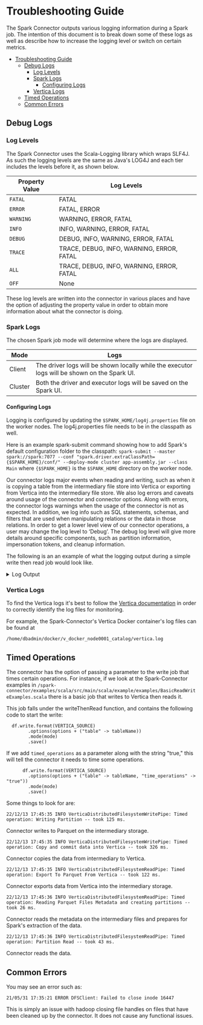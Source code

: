 # Troubleshooting Guide

The Spark Connector outputs various logging information during a Spark job. The intention of this document is to break down some of these logs as well as describe how to increase the logging level or switch on certain metrics. 

- [Troubleshooting Guide](#troubleshooting-guide)
  - [Debug Logs](#debug-logs)
    - [Log Levels](#log-levels)
    - [Spark Logs](#spark-logs)
      - [Configuring Logs](#configuring-logs)
    - [Vertica Logs](#vertica-logs)
  - [Timed Operations](#timed-operations)
  - [Common Errors](#common-errors)

## Debug Logs

### Log Levels

The Spark Connector uses the Scala-Logging library which wraps SLF4J. As such the logging levels are the same as Java's LOG4J and each tier includes the levels before it, as shown below.

| Property Value | Log Levels |
|--------|-------------|
| `FATAL` | FATAL |
| `ERROR` | FATAL, ERROR |
| `WARNING` | WARNING, ERROR, FATAL |
| `INFO` | INFO, WARNING, ERROR, FATAL|
| `DEBUG` | DEBUG, INFO, WARNING, ERROR, FATAL|
| `TRACE` | TRACE, DEBUG, INFO, WARNING, ERROR, FATAL|
| `ALL` | TRACE, DEBUG, INFO, WARNING, ERROR, FATAL|
| `OFF` | None |

These log levels are written into the connector in various places and have the option of adjusting the property value in order to obtain more information about what the connector is doing.

### Spark Logs

The chosen Spark job mode will determine where the logs are displayed.

| Mode | Logs |
|--------|-------------|
| Client |  The driver logs will be shown locally while the executor logs will be shown on the Spark UI.|
| Cluster | Both the driver and executor logs will be saved on the Spark UI. |

#### Configuring Logs

Logging is configured by updating the `$SPARK_HOME/log4j.properties` file on the worker nodes. The log4j.properties file needs to be in the classpath as well.

Here is an example spark-submit command showing how to add Spark's default configuration folder to the classpath:
`spark-submit --master spark://spark:7077 --conf "spark.driver.extraClassPath={$SPARK_HOME}/conf/" --deploy-mode cluster app-assembly.jar --class Main`
where `{$SPARK_HOME}` is the `$SPARK_HOME` directory on the worker node.

Our connector logs major events when reading and writing, such as when it is copying a table from the intermediary file store into Vertica or exporting from Vertica into the intermediary file store. We also log errors and caveats around usage of the connector and connector options. Along with errors, the connector logs warnings when the usage of the connector is not as expected. In addition, we log info such as SQL statements, schemas, and filters that are used when manipulating relations or the data in those relations. In order to get a lower level view of our connector operations, a user may change the log level to ‘Debug’. The debug log level will give more details around specific components, such as partition information, impersonation tokens, and cleanup information.

The following is an an example of what the logging output during a simple write then read job would look like.

<details>
  <summary>
    Log Output
  </summary>

```
root@fcd239af6c6b:/spark-connector/examples/scala# ./submit-examples.sh writeThenRead
22/12/13 17:45:22 WARN NativeCodeLoader: Unable to load native-hadoop library for your platform... using builtin-java classes where applicable
22/12/13 17:45:22 INFO SparkContext: Running Spark version 3.3.0
22/12/13 17:45:22 INFO ResourceUtils: ==============================================================
22/12/13 17:45:22 INFO ResourceUtils: No custom resources configured for spark.driver.
22/12/13 17:45:22 INFO ResourceUtils: ==============================================================
22/12/13 17:45:22 INFO SparkContext: Submitted application: Vertica-Spark Connector Scala Example
22/12/13 17:45:22 INFO ResourceProfile: Default ResourceProfile created, executor resources: Map(cores -> name: cores, amount: 1, script: , vendor: , memory -> name: memory, amount: 1024, script: , vendor: , offHeap -> name: offHeap, amount: 0, script: , vendor: ), task resources: Map(cpus -> name: cpus, amount: 1.0)
22/12/13 17:45:22 INFO ResourceProfile: Limiting resource is cpu
22/12/13 17:45:22 INFO ResourceProfileManager: Added ResourceProfile id: 0
22/12/13 17:45:23 INFO SecurityManager: Changing view acls to: root
22/12/13 17:45:23 INFO SecurityManager: Changing modify acls to: root
22/12/13 17:45:23 INFO SecurityManager: Changing view acls groups to: 
22/12/13 17:45:23 INFO SecurityManager: Changing modify acls groups to: 
22/12/13 17:45:23 INFO SecurityManager: SecurityManager: authentication disabled; ui acls disabled; users  with view permissions: Set(root); groups with view permissions: Set(); users  with modify permissions: Set(root); groups with modify permissions: Set()
22/12/13 17:45:23 INFO Utils: Successfully started service 'sparkDriver' on port 39771.
22/12/13 17:45:23 INFO SparkEnv: Registering MapOutputTracker
22/12/13 17:45:23 INFO SparkEnv: Registering BlockManagerMaster
22/12/13 17:45:23 INFO BlockManagerMasterEndpoint: Using org.apache.spark.storage.DefaultTopologyMapper for getting topology information
22/12/13 17:45:23 INFO BlockManagerMasterEndpoint: BlockManagerMasterEndpoint up
22/12/13 17:45:23 INFO SparkEnv: Registering BlockManagerMasterHeartbeat
22/12/13 17:45:23 INFO DiskBlockManager: Created local directory at /tmp/blockmgr-c4bacaea-273c-4cd8-a939-bc016d063770
22/12/13 17:45:23 INFO MemoryStore: MemoryStore started with capacity 1048.8 MiB
22/12/13 17:45:23 INFO SparkEnv: Registering OutputCommitCoordinator
22/12/13 17:45:23 INFO Utils: Successfully started service 'SparkUI' on port 4040.
22/12/13 17:45:23 INFO SparkContext: Added JAR file:/spark-connector/examples/scala/target/scala-2.12/vertica-spark-scala-examples.jar at spark://fcd239af6c6b:39771/jars/vertica-spark-scala-examples.jar with timestamp 1670953522913
22/12/13 17:45:23 INFO StandaloneAppClient$ClientEndpoint: Connecting to master spark://spark:7077...
22/12/13 17:45:23 INFO TransportClientFactory: Successfully created connection to spark/172.19.0.6:7077 after 26 ms (0 ms spent in bootstraps)
22/12/13 17:45:23 INFO StandaloneSchedulerBackend: Connected to Spark cluster with app ID app-20221213174523-0000
22/12/13 17:45:23 INFO Utils: Successfully started service 'org.apache.spark.network.netty.NettyBlockTransferService' on port 41747.
22/12/13 17:45:23 INFO NettyBlockTransferService: Server created on fcd239af6c6b:41747
22/12/13 17:45:23 INFO BlockManager: Using org.apache.spark.storage.RandomBlockReplicationPolicy for block replication policy
22/12/13 17:45:24 INFO BlockManagerMaster: Registering BlockManager BlockManagerId(driver, fcd239af6c6b, 41747, None)
22/12/13 17:45:24 INFO BlockManagerMasterEndpoint: Registering block manager fcd239af6c6b:41747 with 1048.8 MiB RAM, BlockManagerId(driver, fcd239af6c6b, 41747, None)
22/12/13 17:45:24 INFO BlockManagerMaster: Registered BlockManager BlockManagerId(driver, fcd239af6c6b, 41747, None)
22/12/13 17:45:24 INFO BlockManager: Initialized BlockManager: BlockManagerId(driver, fcd239af6c6b, 41747, None)
22/12/13 17:45:24 INFO StandaloneAppClient$ClientEndpoint: Executor added: app-20221213174523-0000/0 on worker-20221213173342-172.19.0.2-34321 (172.19.0.2:34321) with 1 core(s)
22/12/13 17:45:24 INFO StandaloneSchedulerBackend: Granted executor ID app-20221213174523-0000/0 on hostPort 172.19.0.2:34321 with 1 core(s), 1024.0 MiB RAM
22/12/13 17:45:24 INFO StandaloneAppClient$ClientEndpoint: Executor updated: app-20221213174523-0000/0 is now RUNNING
22/12/13 17:45:24 INFO StandaloneSchedulerBackend: SchedulerBackend is ready for scheduling beginning after reached minRegisteredResourcesRatio: 0.0
------------------------------------
-
- EXAMPLE: write data into Vertica then read it back 
-
------------------------------------
22/12/13 17:45:24 INFO SharedState: Setting hive.metastore.warehouse.dir ('null') to the value of spark.sql.warehouse.dir.
22/12/13 17:45:24 INFO SharedState: Warehouse path is 'file:/spark-connector/examples/scala/spark-warehouse'.
22/12/13 17:45:26 INFO CoarseGrainedSchedulerBackend$DriverEndpoint: Registered executor NettyRpcEndpointRef(spark-client://Executor) (172.19.0.2:44022) with ID 0,  ResourceProfileId 0
22/12/13 17:45:26 INFO BlockManagerMasterEndpoint: Registering block manager 172.19.0.2:39883 with 434.4 MiB RAM, BlockManagerId(0, 172.19.0.2, 39883, None)
[col1: int]
22/12/13 17:45:27 INFO HadoopFileStoreLayer: Did not set AWS credentials provider for Hadoop config
22/12/13 17:45:27 INFO HadoopFileStoreLayer: Did not set AWS auth for Hadoop config
22/12/13 17:45:27 INFO HadoopFileStoreLayer: Did not set AWS session token for Hadoop config
22/12/13 17:45:27 INFO HadoopFileStoreLayer: Did not load Google Cloud Storage service account authentications
22/12/13 17:45:27 INFO VerticaJdbcLayer: Connecting to Vertica with URI: jdbc:vertica://vertica:5433/docker
22/12/13 17:45:27 INFO VerticaJdbcLayer: main: Successfully connected to Vertica.
22/12/13 17:45:28 INFO VerticaJdbcLayer: Connecting to Vertica with URI: jdbc:vertica://vertica:5433/docker
22/12/13 17:45:28 INFO VerticaJdbcLayer: main: Successfully connected to Vertica.
22/12/13 17:45:28 INFO HadoopFileStoreLayer: Did not set AWS credentials provider for Hadoop config
22/12/13 17:45:28 INFO HadoopFileStoreLayer: Did not set AWS auth for Hadoop config
22/12/13 17:45:28 INFO HadoopFileStoreLayer: Did not set AWS session token for Hadoop config
22/12/13 17:45:28 INFO HadoopFileStoreLayer: Did not load Google Cloud Storage service account authentications
22/12/13 17:45:28 INFO HadoopFileStoreLayer: Did not set AWS credentials provider for Hadoop config
22/12/13 17:45:28 INFO HadoopFileStoreLayer: Did not set AWS auth for Hadoop config
22/12/13 17:45:28 INFO HadoopFileStoreLayer: Did not set AWS session token for Hadoop config
22/12/13 17:45:28 INFO HadoopFileStoreLayer: Did not load Google Cloud Storage service account authentications
22/12/13 17:45:28 INFO VerticaDistributedFilesystemWritePipe: Writing data to Parquet file.
22/12/13 17:45:28 INFO TableUtils: BUILDING TABLE WITH COMMAND: Right(CREATE table "dftest" ("col1" INTEGER) INCLUDE SCHEMA PRIVILEGES )
22/12/13 17:45:31 INFO CodeGenerator: Code generated in 157.763919 ms
22/12/13 17:45:31 INFO OverwriteByExpressionExec: Start processing data source write support: com.vertica.spark.datasource.v2.VerticaBatchWrite@57fe6f2d. The input RDD has 1 partitions.
22/12/13 17:45:31 INFO SparkContext: Starting job: save at BasicReadWriteExamples.scala:80
22/12/13 17:45:31 INFO DAGScheduler: Got job 0 (save at BasicReadWriteExamples.scala:80) with 1 output partitions
22/12/13 17:45:31 INFO DAGScheduler: Final stage: ResultStage 0 (save at BasicReadWriteExamples.scala:80)
22/12/13 17:45:31 INFO DAGScheduler: Parents of final stage: List()
22/12/13 17:45:31 INFO DAGScheduler: Missing parents: List()
22/12/13 17:45:31 INFO DAGScheduler: Submitting ResultStage 0 (CoalescedRDD[3] at save at BasicReadWriteExamples.scala:80), which has no missing parents
22/12/13 17:45:31 INFO MemoryStore: Block broadcast_0 stored as values in memory (estimated size 20.6 KiB, free 1048.8 MiB)
22/12/13 17:45:31 INFO MemoryStore: Block broadcast_0_piece0 stored as bytes in memory (estimated size 10.2 KiB, free 1048.8 MiB)
22/12/13 17:45:31 INFO BlockManagerInfo: Added broadcast_0_piece0 in memory on fcd239af6c6b:41747 (size: 10.2 KiB, free: 1048.8 MiB)
22/12/13 17:45:31 INFO SparkContext: Created broadcast 0 from broadcast at DAGScheduler.scala:1513
22/12/13 17:45:31 INFO DAGScheduler: Submitting 1 missing tasks from ResultStage 0 (CoalescedRDD[3] at save at BasicReadWriteExamples.scala:80) (first 15 tasks are for partitions Vector(0))
22/12/13 17:45:31 INFO TaskSchedulerImpl: Adding task set 0.0 with 1 tasks resource profile 0
22/12/13 17:45:31 INFO TaskSetManager: Starting task 0.0 in stage 0.0 (TID 0) (172.19.0.2, executor 0, partition 0, PROCESS_LOCAL, 5241 bytes) taskResourceAssignments Map()
22/12/13 17:45:31 INFO BlockManagerInfo: Added broadcast_0_piece0 in memory on 172.19.0.2:39883 (size: 10.2 KiB, free: 434.4 MiB)
22/12/13 17:45:34 INFO TaskSetManager: Finished task 0.0 in stage 0.0 (TID 0) in 3419 ms on 172.19.0.2 (executor 0) (1/1)
22/12/13 17:45:34 INFO TaskSchedulerImpl: Removed TaskSet 0.0, whose tasks have all completed, from pool 
22/12/13 17:45:34 INFO DAGScheduler: ResultStage 0 (save at BasicReadWriteExamples.scala:80) finished in 3.631 s
22/12/13 17:45:34 INFO DAGScheduler: Job 0 is finished. Cancelling potential speculative or zombie tasks for this job
22/12/13 17:45:34 INFO TaskSchedulerImpl: Killing all running tasks in stage 0: Stage finished
22/12/13 17:45:34 INFO DAGScheduler: Job 0 finished: save at BasicReadWriteExamples.scala:80, took 3.664706 s
22/12/13 17:45:34 INFO OverwriteByExpressionExec: Data source write support com.vertica.spark.datasource.v2.VerticaBatchWrite@57fe6f2d is committing.
22/12/13 17:45:34 INFO VerticaJdbcLayer: Kerberos is not enabled in the hadoop config.
22/12/13 17:45:34 INFO VerticaJdbcLayer: Did not set AWSAuth
22/12/13 17:45:34 INFO VerticaJdbcLayer: Did not set AWSRegion
22/12/13 17:45:34 INFO VerticaJdbcLayer: Did not set AWSSessionToken
22/12/13 17:45:34 INFO VerticaJdbcLayer: Did not set AWSEndpoint
22/12/13 17:45:34 INFO VerticaJdbcLayer: Did not set AWSEnableHttps
22/12/13 17:45:34 INFO VerticaJdbcLayer: Did not set S3EnableVirtualAddressing
22/12/13 17:45:34 INFO VerticaJdbcLayer: Did not setup GCS authentications
22/12/13 17:45:34 INFO VerticaDistributedFilesystemWritePipe: Building default copy column list
22/12/13 17:45:34 INFO SchemaTools: Load by name. Column list: ("col1")
22/12/13 17:45:34 INFO VerticaDistributedFilesystemWritePipe: The copy statement is: 
COPY "dftest" ("col1") FROM 'webhdfs://hdfs:50070/data/bb2e6fe9_c72a_4c10_af81_7d7a00fbadad/*.parquet' ON ANY NODE parquet REJECTED DATA AS TABLE "dftest_bb2e6fe9_c72a_4c10_af81_7d7a00fbadad_COMMITS" NO COMMIT
22/12/13 17:45:35 INFO VerticaDistributedFilesystemWritePipe: Performing copy from file store to Vertica
22/12/13 17:45:35 INFO VerticaDistributedFilesystemWritePipe: Checking number of rejected rows via statement: SELECT COUNT(*) as count FROM "dftest_bb2e6fe9_c72a_4c10_af81_7d7a00fbadad_COMMITS"
22/12/13 17:45:35 INFO VerticaDistributedFilesystemWritePipe: Verifying rows saved to Vertica is within user tolerance...
22/12/13 17:45:35 INFO VerticaDistributedFilesystemWritePipe: Number of rows_rejected=0. rows_copied=20. failedRowsPercent=0.0. user's failed_rows_percent_tolerance=0.0. passedFaultToleranceTest=true...PASSED.  OK to commit to database.
22/12/13 17:45:35 INFO VerticaDistributedFilesystemWritePipe: Dropping Vertica rejects table now: DROP TABLE IF EXISTS "dftest_bb2e6fe9_c72a_4c10_af81_7d7a00fbadad_COMMITS" CASCADE
22/12/13 17:45:35 INFO VerticaDistributedFilesystemWritePipe: Committing data into Vertica.
22/12/13 17:45:35 INFO VerticaDistributedFilesystemWritePipe: Timed operation: Copy and commit data into Vertica -- took 326 ms.
22/12/13 17:45:35 INFO OverwriteByExpressionExec: Data source write support com.vertica.spark.datasource.v2.VerticaBatchWrite@57fe6f2d committed.
22/12/13 17:45:35 INFO HadoopFileStoreLayer: Did not set AWS credentials provider for Hadoop config
22/12/13 17:45:35 INFO HadoopFileStoreLayer: Did not set AWS auth for Hadoop config
22/12/13 17:45:35 INFO HadoopFileStoreLayer: Did not set AWS session token for Hadoop config
22/12/13 17:45:35 INFO HadoopFileStoreLayer: Did not load Google Cloud Storage service account authentications
22/12/13 17:45:35 INFO VerticaJdbcLayer: Connecting to Vertica with URI: jdbc:vertica://vertica:5433/docker
22/12/13 17:45:35 INFO VerticaJdbcLayer: main: Successfully connected to Vertica.
22/12/13 17:45:35 INFO HadoopFileStoreLayer: Did not set AWS credentials provider for Hadoop config
22/12/13 17:45:35 INFO HadoopFileStoreLayer: Did not set AWS auth for Hadoop config
22/12/13 17:45:35 INFO HadoopFileStoreLayer: Did not set AWS session token for Hadoop config
22/12/13 17:45:35 INFO HadoopFileStoreLayer: Did not load Google Cloud Storage service account authentications
22/12/13 17:45:35 INFO VerticaScanBuilder: Vertica 12.0.1-0 does not support writing the following complex types columns: . Export will be written to JSON instead.
22/12/13 17:45:35 INFO VerticaScanBuilder: Vertica 12.0.1-0 does not support writing the following complex types columns: . Export will be written to JSON instead.
22/12/13 17:45:35 INFO V2ScanRelationPushDown: 
Output: col1#4L
         
22/12/13 17:45:35 INFO HadoopFileStoreLayer: Did not set AWS credentials provider for Hadoop config
22/12/13 17:45:35 INFO HadoopFileStoreLayer: Did not set AWS auth for Hadoop config
22/12/13 17:45:35 INFO HadoopFileStoreLayer: Did not set AWS session token for Hadoop config
22/12/13 17:45:35 INFO HadoopFileStoreLayer: Did not load Google Cloud Storage service account authentications
22/12/13 17:45:35 INFO VerticaJdbcLayer: Kerberos is not enabled in the hadoop config.
22/12/13 17:45:35 INFO VerticaJdbcLayer: Did not set AWSAuth
22/12/13 17:45:35 INFO VerticaJdbcLayer: Did not set AWSRegion
22/12/13 17:45:35 INFO VerticaJdbcLayer: Did not set AWSSessionToken
22/12/13 17:45:35 INFO VerticaJdbcLayer: Did not set AWSEndpoint
22/12/13 17:45:35 INFO VerticaJdbcLayer: Did not set AWSEnableHttps
22/12/13 17:45:35 INFO VerticaJdbcLayer: Did not set S3EnableVirtualAddressing
22/12/13 17:45:35 INFO VerticaJdbcLayer: Did not setup GCS authentications
22/12/13 17:45:35 INFO VerticaDistributedFilesystemReadPipe: Creating unique directory: webhdfs://hdfs:50070/data/d4791632_3c9a_45bd_87ff_14f8841c1ea2 with permissions: 700
22/12/13 17:45:35 INFO VerticaDistributedFilesystemReadPipe: Select clause requested: "col1"
22/12/13 17:45:35 INFO VerticaDistributedFilesystemReadPipe: Pushdown filters: 
22/12/13 17:45:35 INFO VerticaDistributedFilesystemReadPipe: Export Source: "dftest"
22/12/13 17:45:35 INFO VerticaDistributedFilesystemReadPipe: Exporting using statement: 
EXPORT TO PARQUET(directory = 'webhdfs://hdfs:50070/data/d4791632_3c9a_45bd_87ff_14f8841c1ea2/dftest', fileSizeMB = 4096, rowGroupSizeMB = 16, fileMode = '700', dirMode = '700') AS SELECT "col1" FROM "dftest";
22/12/13 17:45:35 INFO HadoopFileStoreLayer: Did not set AWS credentials provider for Hadoop config
22/12/13 17:45:35 INFO HadoopFileStoreLayer: Did not set AWS auth for Hadoop config
22/12/13 17:45:35 INFO HadoopFileStoreLayer: Did not set AWS session token for Hadoop config
22/12/13 17:45:35 INFO HadoopFileStoreLayer: Did not load Google Cloud Storage service account authentications
22/12/13 17:45:35 INFO VerticaDistributedFilesystemReadPipe: Timed operation: Export To Parquet From Vertica -- took 122 ms.
22/12/13 17:45:35 INFO VerticaDistributedFilesystemReadPipe: Requested partition count: 1
22/12/13 17:45:35 INFO VerticaDistributedFilesystemReadPipe: Parquet file list size: 1
22/12/13 17:45:35 INFO BlockManagerInfo: Removed broadcast_0_piece0 on fcd239af6c6b:41747 in memory (size: 10.2 KiB, free: 1048.8 MiB)
22/12/13 17:45:35 INFO BlockManagerInfo: Removed broadcast_0_piece0 on 172.19.0.2:39883 in memory (size: 10.2 KiB, free: 434.4 MiB)
22/12/13 17:45:35 INFO VerticaDistributedFilesystemReadPipe: Total row groups: 1
22/12/13 17:45:35 INFO VerticaDistributedFilesystemReadPipe: Creating partitions.
22/12/13 17:45:35 INFO VerticaDistributedFilesystemReadPipe: Timed operation: Reading Parquet Files Metadata and creating partitions -- took 343 ms.
22/12/13 17:45:35 INFO VerticaDistributedFilesystemReadPipe: Reading data from Parquet file.
22/12/13 17:45:35 INFO HadoopFileStoreLayer: Did not set AWS credentials provider for Hadoop config
22/12/13 17:45:35 INFO HadoopFileStoreLayer: Did not set AWS auth for Hadoop config
22/12/13 17:45:35 INFO HadoopFileStoreLayer: Did not set AWS session token for Hadoop config
22/12/13 17:45:35 INFO HadoopFileStoreLayer: Did not load Google Cloud Storage service account authentications
22/12/13 17:45:35 INFO VerticaJdbcLayer: Connecting to Vertica with URI: jdbc:vertica://vertica:5433/docker
22/12/13 17:45:35 INFO VerticaJdbcLayer: main: Successfully connected to Vertica.
22/12/13 17:45:35 INFO VerticaJdbcLayer: Kerberos is not enabled in the hadoop config.
22/12/13 17:45:35 INFO VerticaJdbcLayer: Did not set AWSAuth
22/12/13 17:45:35 INFO VerticaJdbcLayer: Did not set AWSRegion
22/12/13 17:45:35 INFO VerticaJdbcLayer: Did not set AWSSessionToken
22/12/13 17:45:35 INFO VerticaJdbcLayer: Did not set AWSEndpoint
22/12/13 17:45:35 INFO VerticaJdbcLayer: Did not set AWSEnableHttps
22/12/13 17:45:35 INFO VerticaJdbcLayer: Did not set S3EnableVirtualAddressing
22/12/13 17:45:35 INFO VerticaJdbcLayer: Did not setup GCS authentications
22/12/13 17:45:36 INFO VerticaDistributedFilesystemReadPipe: Creating unique directory: webhdfs://hdfs:50070/data/d4791632_3c9a_45bd_87ff_14f8841c1ea2 with permissions: 700
22/12/13 17:45:36 INFO VerticaDistributedFilesystemReadPipe: Directory already existed: webhdfs://hdfs:50070/data/d4791632_3c9a_45bd_87ff_14f8841c1ea2
22/12/13 17:45:36 INFO VerticaDistributedFilesystemReadPipe: Select clause requested: "col1"
22/12/13 17:45:36 INFO VerticaDistributedFilesystemReadPipe: Pushdown filters: 
22/12/13 17:45:36 INFO VerticaDistributedFilesystemReadPipe: Export Source: "dftest"
22/12/13 17:45:36 INFO VerticaDistributedFilesystemReadPipe: Export already done, skipping export step.
22/12/13 17:45:36 INFO VerticaDistributedFilesystemReadPipe: Requested partition count: 1
22/12/13 17:45:36 INFO VerticaDistributedFilesystemReadPipe: Parquet file list size: 1
22/12/13 17:45:36 INFO VerticaDistributedFilesystemReadPipe: Total row groups: 1
22/12/13 17:45:36 INFO VerticaDistributedFilesystemReadPipe: Creating partitions.
22/12/13 17:45:36 INFO VerticaDistributedFilesystemReadPipe: Timed operation: Reading Parquet Files Metadata and creating partitions -- took 26 ms.
22/12/13 17:45:36 INFO VerticaDistributedFilesystemReadPipe: Reading data from Parquet file.
22/12/13 17:45:36 INFO CodeGenerator: Code generated in 14.124034 ms
22/12/13 17:45:36 INFO SparkContext: Starting job: show at BasicReadWriteExamples.scala:88
22/12/13 17:45:36 INFO DAGScheduler: Got job 1 (show at BasicReadWriteExamples.scala:88) with 1 output partitions
22/12/13 17:45:36 INFO DAGScheduler: Final stage: ResultStage 1 (show at BasicReadWriteExamples.scala:88)
22/12/13 17:45:36 INFO DAGScheduler: Parents of final stage: List()
22/12/13 17:45:36 INFO DAGScheduler: Missing parents: List()
22/12/13 17:45:36 INFO DAGScheduler: Submitting ResultStage 1 (MapPartitionsRDD[7] at show at BasicReadWriteExamples.scala:88), which has no missing parents
22/12/13 17:45:36 INFO MemoryStore: Block broadcast_1 stored as values in memory (estimated size 11.3 KiB, free 1048.8 MiB)
22/12/13 17:45:36 INFO MemoryStore: Block broadcast_1_piece0 stored as bytes in memory (estimated size 5.7 KiB, free 1048.8 MiB)
22/12/13 17:45:36 INFO BlockManagerInfo: Added broadcast_1_piece0 in memory on fcd239af6c6b:41747 (size: 5.7 KiB, free: 1048.8 MiB)
22/12/13 17:45:36 INFO SparkContext: Created broadcast 1 from broadcast at DAGScheduler.scala:1513
22/12/13 17:45:36 INFO DAGScheduler: Submitting 1 missing tasks from ResultStage 1 (MapPartitionsRDD[7] at show at BasicReadWriteExamples.scala:88) (first 15 tasks are for partitions Vector(0))
22/12/13 17:45:36 INFO TaskSchedulerImpl: Adding task set 1.0 with 1 tasks resource profile 0
22/12/13 17:45:36 INFO TaskSetManager: Starting task 0.0 in stage 1.0 (TID 1) (172.19.0.2, executor 0, partition 0, PROCESS_LOCAL, 5073 bytes) taskResourceAssignments Map()
22/12/13 17:45:36 INFO BlockManagerInfo: Added broadcast_1_piece0 in memory on 172.19.0.2:39883 (size: 5.7 KiB, free: 434.4 MiB)
22/12/13 17:45:36 INFO TaskSetManager: Finished task 0.0 in stage 1.0 (TID 1) in 371 ms on 172.19.0.2 (executor 0) (1/1)
22/12/13 17:45:36 INFO TaskSchedulerImpl: Removed TaskSet 1.0, whose tasks have all completed, from pool 
22/12/13 17:45:36 INFO DAGScheduler: ResultStage 1 (show at BasicReadWriteExamples.scala:88) finished in 0.386 s
22/12/13 17:45:36 INFO DAGScheduler: Job 1 is finished. Cancelling potential speculative or zombie tasks for this job
22/12/13 17:45:36 INFO TaskSchedulerImpl: Killing all running tasks in stage 1: Stage finished
22/12/13 17:45:36 INFO DAGScheduler: Job 1 finished: show at BasicReadWriteExamples.scala:88, took 0.391499 s
22/12/13 17:45:36 INFO CodeGenerator: Code generated in 11.792328 ms
+----+
|col1|
+----+
|  77|
|  77|
|  77|
|  77|
|  77|
|  77|
|  77|
|  77|
|  77|
|  77|
|  77|
|  77|
|  77|
|  77|
|  77|
|  77|
|  77|
|  77|
|  77|
|  77|
+----+

22/12/13 17:45:36 INFO ApplicationParquetCleaner: Removed webhdfs://hdfs:50070/data/d4791632_3c9a_45bd_87ff_14f8841c1ea2
22/12/13 17:45:36 INFO SparkUI: Stopped Spark web UI at http://fcd239af6c6b:4040
22/12/13 17:45:36 INFO StandaloneSchedulerBackend: Shutting down all executors
22/12/13 17:45:36 INFO CoarseGrainedSchedulerBackend$DriverEndpoint: Asking each executor to shut down
22/12/13 17:45:36 INFO MapOutputTrackerMasterEndpoint: MapOutputTrackerMasterEndpoint stopped!
22/12/13 17:45:36 INFO MemoryStore: MemoryStore cleared
22/12/13 17:45:36 INFO BlockManager: BlockManager stopped
22/12/13 17:45:36 INFO BlockManagerMaster: BlockManagerMaster stopped
22/12/13 17:45:36 INFO OutputCommitCoordinator$OutputCommitCoordinatorEndpoint: OutputCommitCoordinator stopped!
22/12/13 17:45:36 INFO SparkContext: Successfully stopped SparkContext
------------------------------------
-
- EXAMPLE: Data written to Vertica 
-
------------------------------------
22/12/13 17:45:36 INFO SparkContext: SparkContext already stopped.
22/12/13 17:45:36 INFO ShutdownHookManager: Shutdown hook called
22/12/13 17:45:36 INFO ShutdownHookManager: Deleting directory /tmp/spark-2c2ac0eb-938d-48ed-8d44-b3567164fb39
22/12/13 17:45:36 INFO ShutdownHookManager: Deleting directory /tmp/spark-17ebde17-89bf-447f-a30a-be750c8b9d52
```

</details>

### Vertica Logs

To find the Vertica logs it's best to follow the [Vertica documentation](https://www.vertica.com/docs/12.0.x/HTML/Content/Authoring/AdministratorsGuide/Monitoring/Vertica/MonitoringLogFiles.htm) in order to correctly identify the log files for monitoring.

For example, the Spark-Connector's Vertica Docker container's log files can be found at
```
/home/dbadmin/docker/v_docker_node0001_catalog/vertica.log
```

</details>

## Timed Operations

The connector has the option of passing a parameter to the write job that times certain operations. For instance, if we look at the Spark-Connector examples in ```/spark-connector/examples/scala/src/main/scala/example/examples/BasicReadWriteExamples.scala``` there is a basic job that writes to Vertica then reads it.

This job falls under the writeThenRead function, and contains the following code to start the write:

```    
  df.write.format(VERTICA_SOURCE)
        .options(options + ("table" -> tableName))
        .mode(mode)
        .save()
```

If we add ```timed_operations``` as a parameter along with the string "true," this will tell the connector it needs to time some operations.

```
      df.write.format(VERTICA_SOURCE)
        .options(options + ("table" -> tableName, "time_operations" -> "true"))
        .mode(mode)
        .save()
```

Some things to look for are:

```
22/12/13 17:45:35 INFO VerticaDistributedFilesystemWritePipe: Timed operation: Writing Partition -- took 125 ms.
```
Connector writes to Parquet on the intermediary storage.

```
22/12/13 17:45:35 INFO VerticaDistributedFilesystemWritePipe: Timed operation: Copy and commit data into Vertica -- took 326 ms.
```
Connector copies the data from intermediary to Vertica.

```
22/12/13 17:45:35 INFO VerticaDistributedFilesystemReadPipe: Timed operation: Export To Parquet From Vertica -- took 122 ms.
```
Connector exports data from Vertica into the intermediary storage.

```
22/12/13 17:45:36 INFO VerticaDistributedFilesystemReadPipe: Timed operation: Reading Parquet Files Metadata and creating partitions -- took 26 ms.
```
Connector reads the metadata on the intermediary files and prepares for Spark's extraction of the data.

```
22/12/13 17:45:36 INFO VerticaDistributedFilesystemReadPipe: Timed operation: Partition Read -- took 43 ms.
```
Connector reads the data.

## Common Errors

You may see an error such as:
```
21/05/31 17:35:21 ERROR DFSClient: Failed to close inode 16447
```

This is simply an issue with hadoop closing file handles on files that have been cleaned up by the connector. It does not cause any functional issues.
